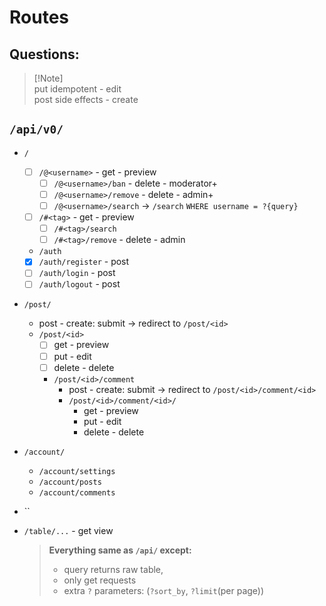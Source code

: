 # Routes

## Questions:

> [!Note]\
> put idempotent - edit\
> post side effects - create

## `/api/v0/`
- `/`
  - [ ] `/@<username>` - get - preview
    - [ ] `/@<username>/ban` - delete - moderator+
    - [ ] `/@<username>/remove` - delete - admin+
    - [ ] `/@<username>/search` -> `/search` `WHERE username = ?{query}`
  - [ ] `/#<tag>` - get - preview
    - [ ] `/#<tag>/search`
    - [ ] `/#<tag>/remove` - delete - admin
  - `/auth`
  - [X] `/auth/register` - post
  - [ ] `/auth/login` - post
  - [ ] `/auth/logout` - post
- `/post/`
  - post - create: submit -> redirect to `/post/<id>`
  - `/post/<id>`
    - [ ] get - preview
    - [ ] put - edit
    - [ ] delete - delete
    - `/post/<id>/comment`
      - post - create: submit -> redirect to `/post/<id>/comment/<id>`
      - `/post/<id>/comment/<id>/`
          - get - preview
          - put - edit
          - delete - delete
- `/account/`
  - `/account/settings`
  - `/account/posts`
  - `/account/comments`
- ``

- `/table/...` - get view

  >  **Everything same as `/api/` except:**
  > - query returns raw table,
  > - only get requests
  > - extra `?` parameters: (`?sort_by`, `?limit`(per page))